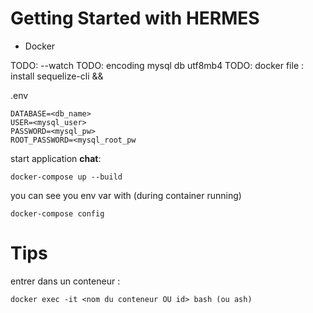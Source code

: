 # Getting Started with HERMES

- Docker

TODO: --watch
TODO: encoding mysql db utf8mb4
TODO: docker file : install sequelize-cli &&

.env

```
DATABASE=<db_name>
USER=<mysql_user>
PASSWORD=<mysql_pw>
ROOT_PASSWORD=<mysql_root_pw
```

start application **chat**:

```
docker-compose up --build
```

you can see you env var with (during container running)

```
docker-compose config
```

# Tips

entrer dans un conteneur :

```
docker exec -it <nom du conteneur OU id> bash (ou ash)
```
